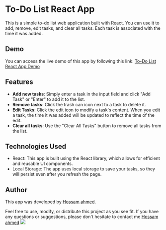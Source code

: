 # To-Do List React App

This is a simple to-do list web application built with React. You can use it to add, remove, edit tasks, and clear all tasks. Each task is associated with the time it was added.

## Demo
You can access the live demo of this app by following this link: [To-Do List React App Demo](https://h0ssamahmed.github.io/To-Do-List-ReactApp/)

## Features
- **Add new tasks**: Simply enter a task in the input field and click "Add Task" or "Enter" to add it to the list.
- **Remove tasks**: Click the trash can icon next to a task to delete it.
- **Edit Tasks**: Click the edit icon to modify a task's content. When you edit a task, the time it was added will be updated to reflect the time of the edit.
- **Clear all tasks**: Use the "Clear All Tasks" button to remove all tasks from the list.

## Technologies Used
- React: This app is built using the React library, which allows for efficient and reusable UI components.
- Local Storage: The app uses local storage to save your tasks, so they will persist even after you refresh the page.

## Author
This app was developed by [Hossam ahmed](https://www.linkedin.com/in/hossam-ahmed-/).

Feel free to use, modify, or distribute this project as you see fit. 
If you have any questions or suggestions, please don't hesitate to contact me [Hossam ahmed](https://www.linkedin.com/in/hossam-ahmed-/)  <a href="https://www.linkedin.com/in/hossam-ahmed-1891bb204/" target="_blank"><img src="https://img.shields.io/badge/linkedin-%230177B5?style=flat&logo=linkedin&logoColor=white"></a>



